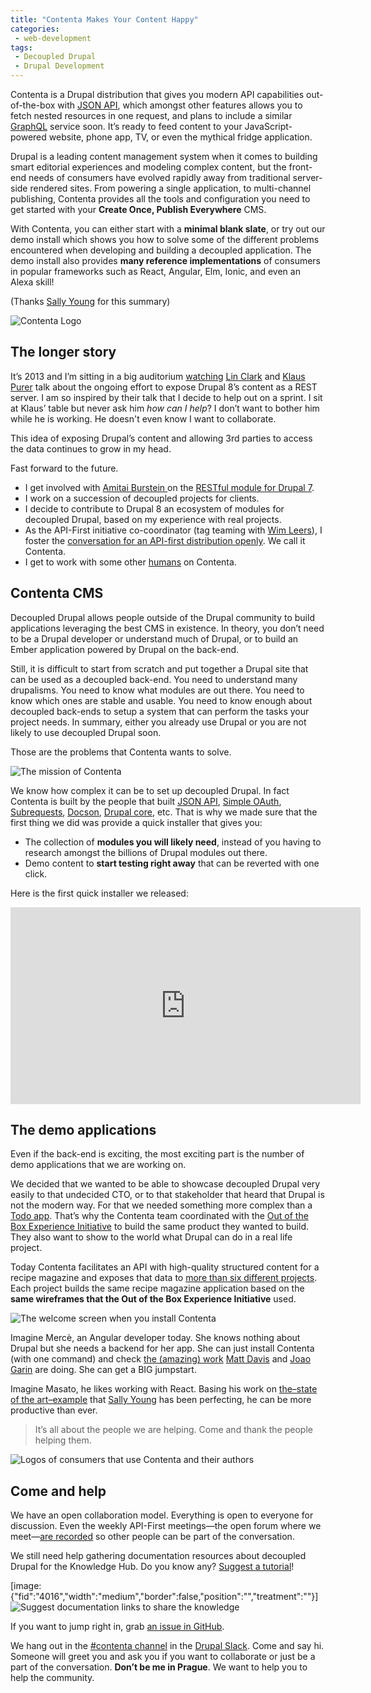 ```yaml
---
title: "Contenta Makes Your Content Happy"
categories:
 - web-development
tags:
 - Decoupled Drupal
 - Drupal Development
---
```

Contenta is a Drupal distribution that gives you modern API capabilities out-of-the-box with <a href="http://jsonapi.org/">JSON API</a>, which amongst other features allows you to fetch nested resources in one request, and plans to include a similar <a href="http://graphql.org/">GraphQL</a> service soon. It’s ready to feed content to your JavaScript-powered website, phone app, TV, or even the mythical fridge application.

Drupal is a leading content management system when it comes to building smart editorial experiences and modeling complex content, but the front-end needs of consumers have evolved rapidly away from traditional server-side rendered sites. From powering a single application, to multi-channel publishing, Contenta provides all the tools and configuration you need to get started with your <strong>Create Once, Publish Everywhere</strong> CMS.

With Contenta, you can either start with a <strong>minimal blank slate</strong>, or try out our demo install which shows you how to solve some of the different problems encountered when developing and building a decoupled application. The demo install also provides <strong>many reference implementations</strong> of consumers in popular frameworks such as React, Angular, Elm, Ionic, and even an Alexa skill!

(Thanks <a href="/node/93">Sally Young</a> for this summary)

![Contenta Logo](/assets/images/1-q-hlvnr-ubxycvpegyn9hg.png)

<h2>The longer story</h2>

It’s 2013 and I’m sitting in a big auditorium <a href="https://prague2013.drupal.org/session/rest-and-serialization-drupal-8.html">watching</a> <a href="https://twitter.com/linclark">Lin Clark</a> and <a href="https://twitter.com/_klausi_">Klaus Purer</a> talk about the ongoing effort to expose Drupal 8’s content as a REST server. I am so inspired by their talk that I decide to help out on a sprint. I sit at Klaus’ table but never ask him <em>how can I help</em>? I don’t want to bother him while he is working. He doesn't&nbsp;even know I want to collaborate.

This idea of exposing Drupal’s content and allowing 3rd parties to access the data continues to grow in my head.

Fast forward to the future.

<ul>
	<li>I get involved with <a href="https://twitter.com/amitaibu">Amitai Burstein </a>on the <a href="https://www.drupal.org/project/restful">RESTful module for Drupal 7</a>.</li>
	<li>I work on a succession of&nbsp;decoupled projects for clients.</li>
	<li>I decide to contribute to Drupal 8 an ecosystem of modules for decoupled Drupal, based on my experience with real projects.</li>
	<li>As the API-First initiative co-coordinator (tag teaming with <a href="https://twitter.com/wimleers">Wim Leers</a>), I foster the <a href="https://www.drupal.org/node/2873748">conversation for an API-first distribution openly</a>. We call it Contenta.</li>
	<li>I get to work with some other <a href="https://github.com/contentacms/contenta_jsonapi/blob/8.x-1.x/humans.txt">humans</a> on Contenta.</li>
</ul>

<h2>Contenta CMS</h2>

Decoupled Drupal allows people outside of the Drupal community to build applications leveraging the best CMS in existence. In theory, you don’t need to be a Drupal developer or understand much of Drupal, or to build an Ember application powered by Drupal on the back-end.

Still, it is difficult to start from scratch and put together a Drupal site that can be used as a decoupled back-end. You need to understand many drupalisms. You need to know what modules are out there. You need to know which ones are stable and usable. You need to know enough about decoupled back-ends to setup a system that can perform the tasks your project needs. In summary, either you already use Drupal or you are not likely to use decoupled Drupal soon.

Those are the problems that Contenta wants to solve.

![The mission of Contenta](/assets/images/1-xjuxpycbkxxzqbsyvme3cw.png)

We know how complex it can be to set up decoupled Drupal. In fact Contenta is built by the people that built <a href="https://www.drupal.org/project/jsonapi">JSON API</a>, <a href="https://www.drupal.org/project/simple_oauth">Simple OAuth</a>, <a href="https://www.drupal.org/project/subrequests">Subrequests</a>, <a href="https://www.drupal.org/project/docson">Docson</a>, <a href="http://www.drupalcores.com/">Drupal core</a>, etc. That is why we made sure that the first thing we did was provide a quick installer that gives you:

<ul>
	<li>The collection of <strong>modules you will likely need</strong>, instead of you having to research amongst the billions of Drupal modules out there.</li>
	<li>Demo content to <strong>start testing right away</strong> that can be reverted with one click.</li>
</ul>

Here is the&nbsp;first quick installer we released:

<iframe width="560" height="315" src="https://www.youtube.com/embed/MOQ0gd7uEWU" frameborder="0" allow="autoplay; encrypted-media" allowfullscreen></iframe>

<h2>The demo applications</h2>

Even if the back-end is exciting, the most exciting part is the number of demo applications that we are working on.

We decided that we wanted to be able to showcase decoupled Drupal very easily to that undecided CTO, or to that stakeholder that heard that Drupal is not the modern way. For that we needed something more complex than a <a href="http://todomvc.com/">Todo app</a>. That’s why the Contenta team coordinated with the <a href="https://www.drupal.org/node/2847582">Out of the Box Experience Initiative</a> to build the same product they wanted to build. They also want to show to the world what Drupal can do in a real life project.

Today Contenta facilitates an API with high-quality structured content for a recipe magazine and exposes that data to <a href="https://github.com/orgs/contentacms/teams">more than six different projects</a>. Each project builds the same recipe magazine application based on the <strong>same wireframes that the Out of the Box Experience Initiative</strong> used.

![The welcome screen when you install Contenta](/assets/images/1-vvh9kqodgmi0gntlqzb7kw.png)

Imagine Mercè, an Angular developer today. She knows nothing about Drupal but she needs a backend for her app. She can just install Contenta (with one command) and check <a href="https://github.com/contentacms/contenta_angular">the (amazing) work</a> <a href="https://www.drupal.org/u/mrjmd">Matt Davis</a> and <a href="https://twitter.com/joaogarin">Joao Garin</a> are doing. She can get a BIG jumpstart.

Imagine Masato, he likes working with React. Basing his work on <a href="https://github.com/contentacms/contenta_react">the–state of the art–example</a> that <a href="https://twitter.com/justafish">Sally Young</a> has been perfecting, he can be more productive than ever.

<blockquote>
It’s all about the people we are helping. Come and thank the people helping them.
</blockquote>

![Logos of consumers that use Contenta and their authors](/assets/images/1-mio7wb0_b99rnfssi_rwca.png)

<h2>Come and help</h2>

We have an open collaboration model. Everything is open to everyone for discussion. Even the weekly API-First meetings—the open forum where we meet—<a href="https://www.youtube.com/watch?v=G8GEPl8DBnM">are recorded</a> so other people can be part of the conversation.

We still need help gathering documentation resources about decoupled Drupal for the Knowledge Hub. Do you know any? <a href="https://github.com/contentacms/contenta_jsonapi/issues/new">Suggest a tutorial</a>!

[image:{"fid":"4016","width":"medium","border":false,"position":"","treatment":""}]
![Suggest documentation links to share the knowledge](/assets/images/1-k8zcq-qhxubfu3izjvab5q.png)

If you want to jump right in, grab <a href="https://github.com/contentacms/contenta_jsonapi/issues?q=is%3Aissue+is%3Aopen+label%3A%22help+wanted%22">an issue in GitHub</a>.

We hang out in the <a href="https://drupal.slack.com/messages/C5A70F7D1">#contenta channel</a> in the <a href="http://drupalslack.herokuapp.com/">Drupal Slack</a>. Come and say hi. Someone will greet you and ask you if you want to collaborate or just be a part of the conversation. <strong>Don’t be me in Prague</strong>. We want to help you to help the community.
